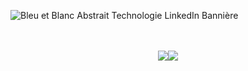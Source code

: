 ![Bleu et Blanc Abstrait Technologie LinkedIn Bannière](https://user-images.githubusercontent.com/69645252/163570268-61a4bd3b-3386-40be-8bea-aa51b2a49118.png) <br><br><br>

<p align='center'>
<img src="https://github-readme-stats.vercel.app/api?username=ElieB77&count_private=true&show_icons=true&include_all_commits=true" /><img src="https://github-readme-stats.vercel.app/api/top-langs/?username=ElieB77&hide=TeX&layout=compact" />
  </p>
